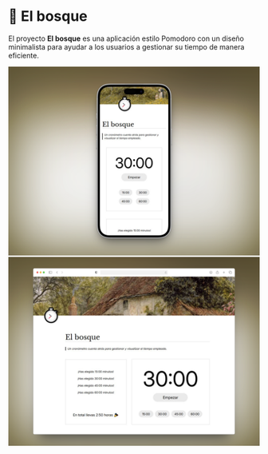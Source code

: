 # 🌳 El bosque
El proyecto **El bosque** es una aplicación estilo Pomodoro con un diseño minimalista para ayudar a los usuarios a gestionar su tiempo de manera eficiente.

![screenshoot mobile](./assets/images/screenshoot_mobile.png)
![screenshoot desktop](./assets/images/screenshoot_desktop.png)

